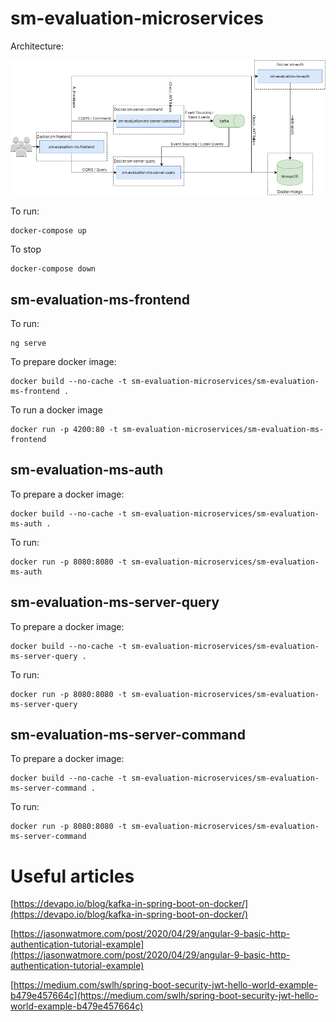 # sm-evaluation-microservices

Architecture:

![](architecture.png)

To run:

    docker-compose up

To stop

    docker-compose down

## sm-evaluation-ms-frontend
To run:

    ng serve

To prepare docker image:

    docker build --no-cache -t sm-evaluation-microservices/sm-evaluation-ms-frontend .

To run a docker image

    docker run -p 4200:80 -t sm-evaluation-microservices/sm-evaluation-ms-frontend

## sm-evaluation-ms-auth
To prepare a docker image:

    docker build --no-cache -t sm-evaluation-microservices/sm-evaluation-ms-auth .

To run:

    docker run -p 8080:8080 -t sm-evaluation-microservices/sm-evaluation-ms-auth


## sm-evaluation-ms-server-query
To prepare a docker image:
    
    docker build --no-cache -t sm-evaluation-microservices/sm-evaluation-ms-server-query .

To run:

    docker run -p 8080:8080 -t sm-evaluation-microservices/sm-evaluation-ms-server-query

## sm-evaluation-ms-server-command
To prepare a docker image:

    docker build --no-cache -t sm-evaluation-microservices/sm-evaluation-ms-server-command .

To run:

    docker run -p 8080:8080 -t sm-evaluation-microservices/sm-evaluation-ms-server-command

# Useful articles 
[https://devapo.io/blog/kafka-in-spring-boot-on-docker/](https://devapo.io/blog/kafka-in-spring-boot-on-docker/)

[https://jasonwatmore.com/post/2020/04/29/angular-9-basic-http-authentication-tutorial-example](https://jasonwatmore.com/post/2020/04/29/angular-9-basic-http-authentication-tutorial-example)

[https://medium.com/swlh/spring-boot-security-jwt-hello-world-example-b479e457664c](https://medium.com/swlh/spring-boot-security-jwt-hello-world-example-b479e457664c)